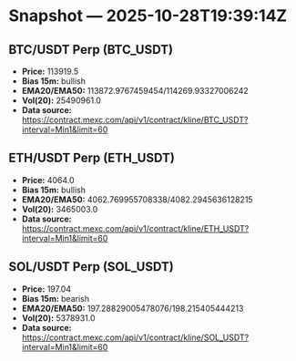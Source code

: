 # Snapshot — 2025-10-28T19:39:14Z

## BTC/USDT Perp (BTC_USDT)
- **Price:** 113919.5
- **Bias 15m:** bullish
- **EMA20/EMA50:** 113872.9767459454/114269.93327006242
- **Vol(20):** 25490961.0
- **Data source:** https://contract.mexc.com/api/v1/contract/kline/BTC_USDT?interval=Min1&limit=60

## ETH/USDT Perp (ETH_USDT)
- **Price:** 4064.0
- **Bias 15m:** bullish
- **EMA20/EMA50:** 4062.769955708338/4082.2945636128215
- **Vol(20):** 3465003.0
- **Data source:** https://contract.mexc.com/api/v1/contract/kline/ETH_USDT?interval=Min1&limit=60

## SOL/USDT Perp (SOL_USDT)
- **Price:** 197.04
- **Bias 15m:** bearish
- **EMA20/EMA50:** 197.28829005478076/198.215405444213
- **Vol(20):** 5378931.0
- **Data source:** https://contract.mexc.com/api/v1/contract/kline/SOL_USDT?interval=Min1&limit=60
